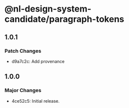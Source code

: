 # @nl-design-system-candidate/paragraph-tokens

## 1.0.1

### Patch Changes

- d9a7c2c: Add provenance

## 1.0.0

### Major Changes

- 4ce52c5: Initial release.
